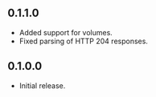 ## 0.1.1.0
* Added support for volumes.
* Fixed parsing of HTTP 204 responses.

## 0.1.0.0
* Initial release.
